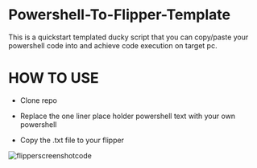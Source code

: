 # Powershell-To-Flipper-Template
This is a quickstart templated ducky script that you can copy/paste your powershell code into and achieve code execution on target pc.

# HOW TO USE

- Clone repo

- Replace the one liner place holder powershell text with your own powershell

- Copy the .txt file to your flipper


![flipperscreenshotcode](https://user-images.githubusercontent.com/33561650/227402925-3d3da87f-c907-47e6-a1f4-2ebe32b5c1e8.JPG)
